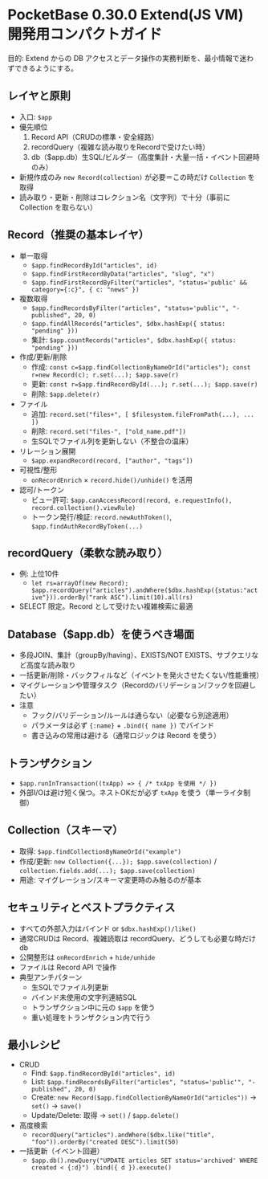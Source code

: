 # PocketBase 0.30.0 Extend(JS VM) 開発用コンパクトガイド

目的: Extend からの DB アクセスとデータ操作の実務判断を、最小情報で迷わずできるようにする。

## レイヤと原則
- 入口: `$app`
- 優先順位
  1) Record API（CRUDの標準・安全経路）
  2) recordQuery（複雑な読み取りをRecordで受けたい時）
  3) db（$app.db）生SQL/ビルダー（高度集計・大量一括・イベント回避時のみ）
- 新規作成のみ `new Record(collection)` が必要＝この時だけ `Collection` を取得
- 読み取り・更新・削除はコレクション名（文字列）で十分（事前に Collection を取らない）

## Record（推奨の基本レイヤ）
- 単一取得
  - `$app.findRecordById("articles", id)`
  - `$app.findFirstRecordByData("articles", "slug", "x")`
  - `$app.findFirstRecordByFilter("articles", "status='public' && category={:c}", { c: "news" })`
- 複数取得
  - `$app.findRecordsByFilter("articles", "status='public'", "-published", 20, 0)`
  - `$app.findAllRecords("articles", $dbx.hashExp({ status: "pending" }))`
  - 集計: `$app.countRecords("articles", $dbx.hashExp({ status: "pending" }))`
- 作成/更新/削除
  - 作成: `const c=$app.findCollectionByNameOrId("articles"); const r=new Record(c); r.set(...); $app.save(r)`
  - 更新: `const r=$app.findRecordById(...); r.set(...); $app.save(r)`
  - 削除: `$app.delete(r)`
- ファイル
  - 追加: `record.set("files+", [ $filesystem.fileFromPath(...), ... ])`
  - 削除: `record.set("files-", ["old_name.pdf"])`
  - 生SQLでファイル列を更新しない（不整合の温床）
- リレーション展開
  - `$app.expandRecord(record, ["author", "tags"])`
- 可視性/整形
  - `onRecordEnrich` × `record.hide()/unhide()` を活用
- 認可/トークン
  - ビュー許可: `$app.canAccessRecord(record, e.requestInfo(), record.collection().viewRule)`
  - トークン発行/検証: `record.newAuthToken()`, `$app.findAuthRecordByToken(...)`

## recordQuery（柔軟な読み取り）
- 例: 上位10件
  - `let rs=arrayOf(new Record); $app.recordQuery("articles").andWhere($dbx.hashExp({status:"active"})).orderBy("rank ASC").limit(10).all(rs)`
- SELECT 限定。Record として受けたい複雑検索に最適

## Database（$app.db）を使うべき場面
- 多段JOIN、集計（groupBy/having）、EXISTS/NOT EXISTS、サブクエリなど高度な読み取り
- 一括更新/削除・バックフィルなど（イベントを発火させたくない/性能重視）
- マイグレーションや管理タスク（Recordのバリデーション/フックを回避したい）
- 注意
  - フック/バリデーション/ルールは通らない（必要なら別途適用）
  - パラメータは必ず `{:name}` + `.bind({ name })` でバインド
  - 書き込みの常用は避ける（通常ロジックは Record を使う）

## トランザクション
- `$app.runInTransaction((txApp) => { /* txApp を使用 */ })`
- 外部I/Oは避け短く保つ。ネストOKだが必ず `txApp` を使う（単一ライタ制御）

## Collection（スキーマ）
- 取得: `$app.findCollectionByNameOrId("example")`
- 作成/更新: `new Collection({...}); $app.save(collection)` / `collection.fields.add(...); $app.save(collection)`
- 用途: マイグレーション/スキーマ変更時のみ触るのが基本

## セキュリティとベストプラクティス
- すべての外部入力はバインド or `$dbx.hashExp()/like()`
- 通常CRUDは Record、複雑読取は recordQuery、どうしても必要な時だけ db
- 公開整形は `onRecordEnrich` + `hide/unhide`
- ファイルは Record API で操作
- 典型アンチパターン
  - 生SQLでファイル列更新
  - バインド未使用の文字列連結SQL
  - トランザクション中に元の `$app` を使う
  - 重い処理をトランザクション内で行う

## 最小レシピ
- CRUD
  - Find: `$app.findRecordById("articles", id)`
  - List: `$app.findRecordsByFilter("articles", "status='public'", "-published", 20, 0)`
  - Create: `new Record($app.findCollectionByNameOrId("articles"))` → `set()` → `save()`
  - Update/Delete: 取得 → `set()` / `$app.delete()`
- 高度検索
  - `recordQuery("articles").andWhere($dbx.like("title", "foo")).orderBy("created DESC").limit(50)`
- 一括更新（イベント回避）
  - `$app.db().newQuery("UPDATE articles SET status='archived' WHERE created < {:d}") .bind({ d }).execute()`
